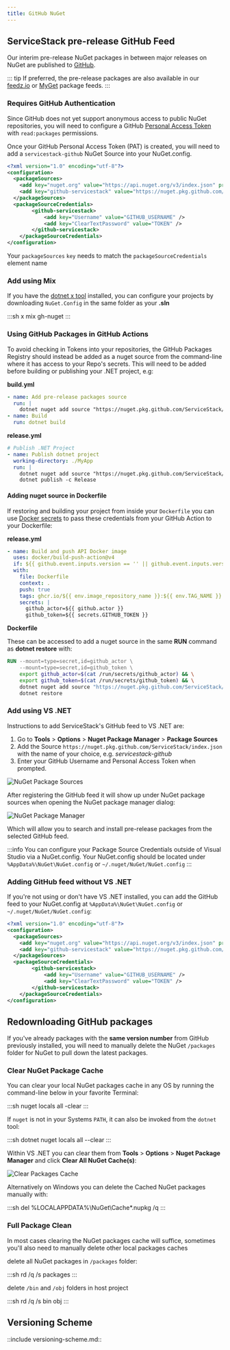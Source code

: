 ```yaml
---
title: GitHub NuGet
---
```


## ServiceStack pre-release GitHub Feed

Our interim pre-release NuGet packages in between major releases on NuGet are published to [GitHub](https://github.com/orgs/ServiceStack/packages).

::: tip
If preferred, the pre-release packages are also available in our [feedz.io](/pre-release) or [MyGet](/myget) package feeds.
:::


### Requires GitHub Authentication

Since GitHub does not yet support anonymous access to public NuGet repositories, you will need to configure a GitHub [Personal Access Token](https://docs.github.com/en/authentication/keeping-your-account-and-data-secure/creating-a-personal-access-token) with `read:packages` permissions.

Once your GitHub Personal Access Token (PAT) is created, you will need to add a `servicestack-github` NuGet Source into your NuGet.config. 

```xml
<?xml version="1.0" encoding="utf-8"?>
<configuration>
  <packageSources>
    <add key="nuget.org" value="https://api.nuget.org/v3/index.json" protocolVersion="3" />
    <add key="github-servicestack" value="https://nuget.pkg.github.com/ServiceStack/index.json" />
  </packageSources>
  <packageSourceCredentials>
        <github-servicestack>
            <add key="Username" value="GITHUB_USERNAME" />
            <add key="ClearTextPassword" value="TOKEN" />
        </github-servicestack>
    </packageSourceCredentials>
</configuration>
```

Your `packageSources` `key` needs to match the `packageSourceCredentials` element name

### Add using Mix

If you have the [dotnet x tool](/dotnet-tool) installed, you can configure your projects by downloading `NuGet.Config` in the same folder as your **.sln**

:::sh
x mix gh-nuget
:::


### Using GitHub Packages in GitHub Actions

To avoid checking in Tokens into your repositories, the GitHub Packages Registry should instead be added as a nuget source from the command-line where it has
access to your Repo's secrets. This will need to be added before building or publishing your .NET project, e.g:

**build.yml**

```yml
- name: Add pre-release packages source
  run: | 
    dotnet nuget add source "https://nuget.pkg.github.com/ServiceStack/index.json" --username ${{ github.actor }} --password ${{ secrets.GITHUB_TOKEN }} --store-password-in-clear-text --name github
- name: Build
  run: dotnet build
```

**release.yml**

```yml
# Publish .NET Project
- name: Publish dotnet project
  working-directory: ./MyApp
  run: | 
    dotnet nuget add source "https://nuget.pkg.github.com/ServiceStack/index.json" --username ${{ github.actor }} --password ${{ secrets.GITHUB_TOKEN }} --store-password-in-clear-text --name github
    dotnet publish -c Release
```

#### Adding nuget source in Dockerfile

If restoring and building your project from inside your `Dockerfile` you can use [Docker secrets](https://docs.docker.com/engine/reference/commandline/buildx_build/#secret) to pass these credentials from your GitHub Action to your Dockerfile:

**release.yml**

```yml
- name: Build and push API Docker image
  uses: docker/build-push-action@v4
  if: ${{ github.event.inputs.version == '' || github.event.inputs.version == 'latest' }}
  with:
    file: Dockerfile
    context: .
    push: true
    tags: ghcr.io/${{ env.image_repository_name }}:${{ env.TAG_NAME }}
    secrets: |
      github_actor=${{ github.actor }}
      github_token=${{ secrets.GITHUB_TOKEN }}
```

**Dockerfile**

These can be accessed to add a nuget source in the same **RUN** command as **dotnet restore** with:

```dockerfile
RUN --mount=type=secret,id=github_actor \
    --mount=type=secret,id=github_token \
    export github_actor=$(cat /run/secrets/github_actor) && \
    export github_token=$(cat /run/secrets/github_token) && \
    dotnet nuget add source "https://nuget.pkg.github.com/ServiceStack/index.json" --username $github_actor --password $github_token --store-password-in-clear-text --name github && \
    dotnet restore
```


### Add using VS .NET

Instructions to add ServiceStack's GitHub feed to VS .NET are:

  1. Go to **Tools** > **Options** > **Nuget Package Manager** > **Package Sources**
  2. Add the Source `https://nuget.pkg.github.com/ServiceStack/index.json` with the name of your choice, 
  e.g. _servicestack-github_
  3. Enter your GitHub Username and Personal Access Token when prompted. 

![NuGet Package Sources](https://raw.githubusercontent.com/ServiceStack/Assets/master/img/wikis/github-nuget-vs-dialog.png)

After registering the GitHub feed it will show up under NuGet package sources when opening the NuGet 
package manager dialog:

![NuGet Package Manager](https://raw.githubusercontent.com/ServiceStack/Assets/master/img/wikis/github-nuget-vs-manage.png)

Which will allow you to search and install pre-release packages from the selected GitHub feed.

:::info
You can configure your Package Source Credentials outside of Visual Studio via a NuGet.config.
Your NuGet.config should be located under `%AppData%\NuGet\NuGet.config` or `~/.nuget/NuGet/NuGet.config`
:::


### Adding GitHub feed without VS .NET

If you're not using or don't have VS .NET installed, you can add the GitHub feed to your NuGet.config at `%AppData%\NuGet\NuGet.config` or `~/.nuget/NuGet/NuGet.config`:

```xml
<?xml version="1.0" encoding="utf-8"?>
<configuration>
  <packageSources>
    <add key="nuget.org" value="https://api.nuget.org/v3/index.json" protocolVersion="3" />
    <add key="github-servicestack" value="https://nuget.pkg.github.com/ServiceStack/index.json" />
  </packageSources>
  <packageSourceCredentials>
        <github-servicestack>
            <add key="Username" value="GITHUB_USERNAME" />
            <add key="ClearTextPassword" value="TOKEN" />
        </github-servicestack>
    </packageSourceCredentials>
</configuration>
```

## Redownloading GitHub packages

If you've already packages with the **same version number** from GitHub previously installed, you will 
need to manually delete the NuGet `/packages` folder for NuGet to pull down the latest packages.

### Clear NuGet Package Cache

You can clear your local NuGet packages cache in any OS by running the command-line below in your favorite Terminal:

:::sh
nuget locals all -clear
:::

If `nuget` is not in your Systems `PATH`, it can also be invoked from the `dotnet` tool:

:::sh
dotnet nuget locals all --clear
:::

Within VS .NET you can clear them from **Tools** > **Options** > **Nuget Package Manager** and click **Clear All NuGet Cache(s)**:

![Clear Packages Cache](https://raw.githubusercontent.com/ServiceStack/Assets/master/img/wikis/myget/clear-package-cache.png)

Alternatively on Windows you can delete the Cached NuGet packages manually with:

:::sh
del %LOCALAPPDATA%\NuGet\Cache\*.nupkg /q
:::

### Full Package Clean

In most cases clearing the NuGet packages cache will suffice, sometimes you'll also need to manually delete other local packages caches

delete all NuGet packages in `/packages` folder:

:::sh
rd /q /s packages 
:::

delete `/bin` and `/obj` folders in host project

:::sh
rd /q /s bin obj
:::

## Versioning Scheme

::include versioning-scheme.md::
